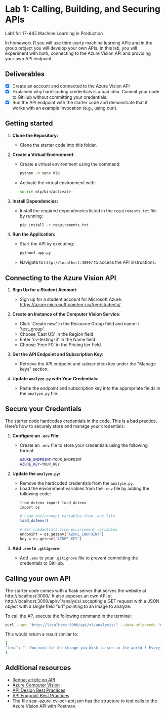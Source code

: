 # Lab 1: Calling, Building, and Securing APIs

Lab1 for 17-445 Machine Learning in Production

In homework I1 you will use third-party machine learning APIs and in the group project you will develop your own APIs. In this lab, you will experiment with both, connecting to the Azure Vision API and providing your own API endpoint. 

## Deliverables
- [x] Create an account and connected to the Azure Vision API
- [x] Explained why hard-coding credentials is a bad idea. Commit your code to GitHub without committing your credentials.
- [x] Run the API endpoint with the starter code and demonstrate that it works with an example invocation (e.g., using curl).

## Getting started

1. **Clone the Repository:**
    - Clone the starter code into this folder.

2. **Create a Virtual Environment:**
   - Create a virtual environment using the command:
     ```bash
     python -m venv mlp
     ``` 
   - Activate the virtual environment with:
     ```bash
     source mlp/bin/activate
     ```

3. **Install Dependencies:**
   - Install the required dependencies listed in the `requirements.txt` file by running:
     ```bash
     pip install -r requirements.txt
     ```

4. **Run the Application:**
   - Start the API by executing:
     ```bash
     python3 app.py
     ```
   - Navigate to `http://localhost:3000/` to access the API instructions.

## Connecting to the Azure Vision API

1. **Sign Up for a Student Account:**
    - Sign up for a student account for Microsoft Azure: https://azure.microsoft.com/en-us/free/students/

2. **Create an Instance of the Computer Vision Service:**
    - Click 'Create new' in the Resource Group field and name it 'test_group'.
    - Choose 'East US' in the Region field
    - Enter 'cv-testing-3' in the Name field
    - Choose 'Free F0' in the Pricing tier field

3. **Get the API Endpoint and Subscription Key:**
    - Retrieve the API endpoint and subscription key under the "Manage keys" section.

4. **Update `analyze.py` with Your Credentials:**
    - Paste the endpoint and subscription key into the appropriate fields in the `analyze.py` file.


## Secure your Credentials
The starter code hardcodes credentials in the code. This is a bad practice. Here’s how to securely store and manage your credentials:

1. **Configure an `.env` File:**
   - Create an `.env` file to store your credentials using the following format:
     ```bash
     AZURE_ENDPOINT=YOUR_ENDPOINT
     AZURE_KEY=YOUR_KEY
     ```

2. **Update the `analyze.py`:**
   - Remove the hardcoded credentials from the `analyze.py`.
   - Load the envoirnment variables from the `.env` file by adding the following code:
       ```bash
       from dotenv import load_dotenv
       import os

       # Load environment variables from .env file
       load_dotenv()

       # Get credentials from environment variables
       endpoint = os.getenv('AZURE_ENDPOINT')
       key = os.getenv('AZURE_KEY')
       ```


2. **Add `.env` to `.gitignore`:**
    - Add `.env` to your `.gitignore` file to prevent committing the credentials to GitHub.

## Calling your own API
The starter code comes with a flask server that serves the website at http://localhost:3000/. It also exposes an own API at http://localhost:3000/api/v1/analysis/ accepting a GET request with a JSON object with a single field “uri” pointing to an image to analyze.

To call the AP, execute the following command in the terminal:
```bash
curl --get "http://localhost:3000/api/v1/analysis/" --data-urlencode "uri=https://learn.microsoft.com/en-us/azure/ai-services/computer-vision/images/handwritten-note.jpg"
```

This would return a result similar to:
```bash
{
"text": "- You must be the change you Wish to see in the world ! Everything has its beauty, but not everyone sees it !"
}
```


## Additional resources 
- [Redhat article on API](https://www.redhat.com/en/topics/api/what-are-application-programming-interfaces)
- [Azure Computer Vision](https://learn.microsoft.com/en-us/python/api/overview/azure/cognitiveservices-vision-computervision-readme?view=azure-python)
- [API Design Best Practices](https://blog.stoplight.io/crud-api-design?_ga=2.223919515.1813989671.1674077556-1488117179.1674077556)
- [API Endpoint Best Practices](https://www.telerik.com/blogs/7-tips-building-good-web-api)
- The file seai-azure-cv-ocr-api.json has the structure to test calls to the Azure Vision API with Postman.

